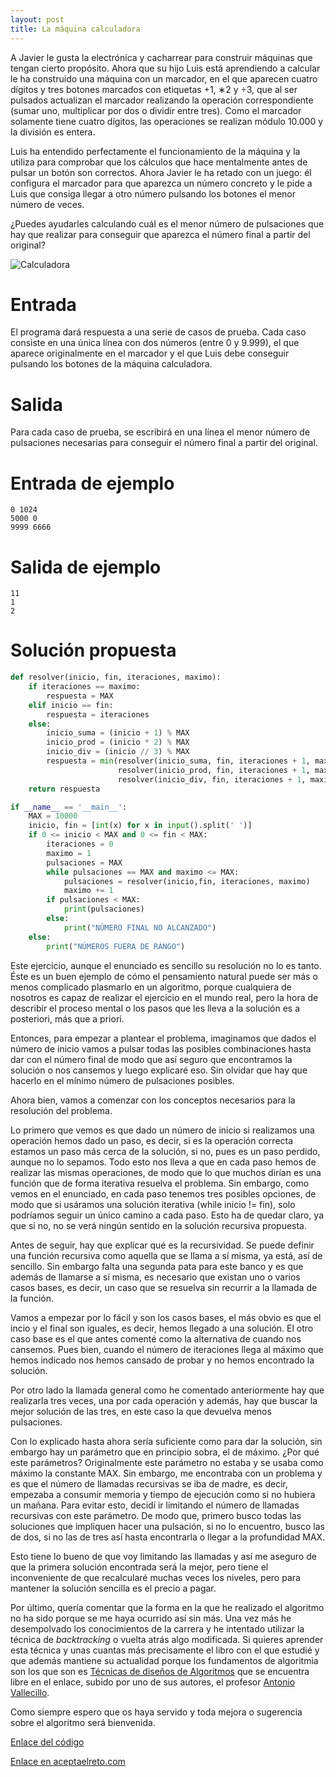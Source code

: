 ```yaml
---
layout: post
title: La máquina calculadora
---
```

A Javier le gusta la electrónica y cacharrear para construir máquinas que tengan cierto propósito. Ahora que su hijo Luis está aprendiendo a calcular le ha construido una máquina con un marcador, en el que aparecen cuatro dígitos y tres botones marcados con etiquetas +1, ∗2 y ÷3, que al ser pulsados actualizan el marcador realizando la operación correspondiente (sumar uno, multiplicar por dos o dividir entre tres). Como el marcador solamente tiene cuatro dígitos, las operaciones se realizan módulo 10.000 y la división es entera.

Luis ha entendido perfectamente el funcionamiento de la máquina y la utiliza para comprobar que los cálculos que hace mentalmente antes de pulsar un botón son correctos. Ahora Javier le ha retado con un juego: él configura el marcador para que aparezca un número concreto y le pide a Luis que consiga llegar a otro número pulsando los botones el menor número de veces.

¿Puedes ayudarles calculando cuál es el menor número de pulsaciones que hay que realizar para conseguir que aparezca el número final a partir del original?

![Calculadora](https://www.aceptaelreto.com/pub/problems/v003/19/st/statements/images/maquina.jpg)

# Entrada

El programa dará respuesta a una serie de casos de prueba. Cada caso consiste en una única línea con dos números (entre 0 y 9.999), el que aparece originalmente en el marcador y el que Luis debe conseguir pulsando los botones de la máquina calculadora.

# Salida

Para cada caso de prueba, se escribirá en una línea el menor número de pulsaciones necesarias para conseguir el número final a partir del original.

# Entrada de ejemplo

```
0 1024
5000 0
9999 6666
```

# Salida de ejemplo

```
11
1
2
```
# Solución propuesta

``` python
def resolver(inicio, fin, iteraciones, maximo):
    if iteraciones == maximo:
        respuesta = MAX
    elif inicio == fin:
        respuesta = iteraciones
    else:
        inicio_suma = (inicio + 1) % MAX
        inicio_prod = (inicio * 2) % MAX
        inicio_div = (inicio // 3) % MAX
        respuesta = min(resolver(inicio_suma, fin, iteraciones + 1, maximo),
                        resolver(inicio_prod, fin, iteraciones + 1, maximo),
                        resolver(inicio_div, fin, iteraciones + 1, maximo))
    return respuesta

if __name__ == '__main__':
    MAX = 10000
    inicio, fin = [int(x) for x in input().split(' ')]
    if 0 <= inicio < MAX and 0 <= fin < MAX:
        iteraciones = 0
        maximo = 1
        pulsaciones = MAX
        while pulsaciones == MAX and maximo <= MAX:
            pulsaciones = resolver(inicio,fin, iteraciones, maximo)
            maximo += 1
        if pulsaciones < MAX:
            print(pulsaciones)
        else:
            print("NÚMERO FINAL NO ALCANZADO")
    else:
        print("NÚMEROS FUERA DE RANGO")
```

Este ejercicio, aunque el enunciado es sencillo su resolución no lo es tanto.
Éste es un buen ejemplo de cómo el pensamiento natural puede ser más o menos complicado
plasmarlo en un algoritmo, porque cualquiera de nosotros es capaz de realizar
el ejercicio en el mundo real, pero la hora de describir el proceso mental o los
pasos que les lleva a la solución es a posteriori, más que a priori.

Entonces, para empezar a plantear el problema, imaginamos que dados el número
de inicio vamos a pulsar todas las posibles combinaciones hasta dar con el número
final de modo que así seguro que encontramos la solución o nos cansemos y luego
explicaré eso. Sin olvidar que hay que hacerlo en el mínimo número de pulsaciones
posibles.

Ahora bien, vamos a comenzar con los conceptos necesarios para la resolución del
problema.

Lo primero que vemos es que dado un número de inicio si realizamos una operación
hemos dado un paso, es decir, si es la operación correcta estamos un paso más cerca
de la solución, si no, pues es un paso perdido, aunque no lo sepamos. Todo esto nos
lleva a que en cada paso hemos de realizar las mismas operaciones, de modo que
lo que muchos dirían es una función que de forma iterativa resuelva el problema.
Sin embargo, como vemos en el enunciado, en cada paso tenemos tres posibles opciones,
de modo que si usáramos una solución iterativa (while inicio != fin), solo podríamos
seguir un único camino a cada paso. Esto ha de quedar claro, ya que si no, no se verá
ningún sentido en la solución recursiva propuesta.

Antes de seguir, hay que explicar qué es la recursividad. Se puede definir una función
recursiva como aquella que se llama a sí misma, ya está, así de sencillo. Sin embargo
falta una segunda pata para este banco y es que además de llamarse a sí misma, es necesario
que existan uno o varios casos bases, es decir, un caso que se resuelva sin recurrir
a la llamada de la función.

Vamos a empezar por lo fácil y son los casos bases, el más obvio es que el incio
y el final son iguales, es decir, hemos llegado a una solución. El otro caso base
es el que antes comenté como la alternativa de cuando nos cansemos. Pues bien,
cuando el número de iteraciones llega al máximo que hemos indicado nos hemos cansado
de probar y no hemos encontrado la solución.

Por otro lado la llamada general como he comentado anteriormente hay que realizarla
tres veces, una por cada operación y además, hay que buscar la mejor solución de las
tres, en este caso la que devuelva menos pulsaciones.

Con lo explicado hasta ahora sería suficiente como para dar la solución, sin embargo
hay un parámetro que en principio sobra, el de máximo. ¿Por qué este parámetros?
Originalmente este parámetro no estaba y se usaba como máximo la constante MAX.
Sin embargo, me encontraba con un problema y es que el número de llamadas recursivas
se iba de madre, es decir, empezaba a consumir memoria y tiempo de ejecución como
si no hubiera un mañana. Para evitar esto, decidí ir limitando el número de llamadas
recursivas con este parámetro. De modo que, primero busco todas las soluciones que
impliquen hacer una pulsación, si no lo encuentro, busco las de dos, si no las de
tres así hasta encontrarla o llegar a la profundidad MAX.

Esto tiene lo bueno de que voy limitando las llamadas y así me aseguro de que la
primera solución encontrada será la mejor, pero tiene el inconveniente de que
recalcularé muchas veces los niveles, pero para mantener la solución sencilla es
el precio a pagar.

Por último, quería comentar que la forma en la que he realizado el algoritmo no
ha sido porque se me haya ocurrido así sin más. Una vez más he desempolvado los
conocimientos de la carrera y he intentado utilizar la técnica de *backtracking*
o vuelta atrás algo modificada. Si quieres aprender esta técnica y unas cuantas
más precisamente el libro con el que estudié y que además mantiene su actualidad
porque los fundamentos de algoritmia son los que son es [Técnicas de diseños de Algoritmos](http://www.lcc.uma.es/~av/Libro/)
que se encuentra libre en el enlace, subido por uno de sus autores, el profesor
[Antonio Vallecillo](http://www.lcc.uma.es/~av/).

Como siempre espero que os haya servido y toda mejora o sugerencia sobre el algoritmo
será bienvenida.

[Enlace del código](https://github.com/israelem/aceptaelreto/blob/master/codes/2017-07-17-calculadora.py)

[Enlace en aceptaelreto.com](https://www.aceptaelreto.com/problem/statement.php?id=319&potw=1)

